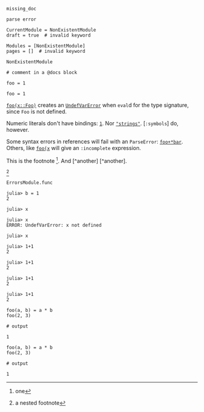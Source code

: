 
```@docs
missing_doc
```

```@docs
parse error
```

```@meta
CurrentModule = NonExistentModule
draft = true  # invalid keyword
```

```@autodocs
Modules = [NonExistentModule]
pages = []  # invalid keyword
```

```@eval
NonExistentModule
```

```@docs
# comment in a @docs block
```

```@index
foo = 1
```

```@contents
foo = 1
```

[`foo(x::Foo)`](@ref) creates an [`UndefVarError`](@ref) when `eval`d
for the type signature, since `Foo` is not defined.

Numeric literals don't have bindings: [`1`](@ref). Nor [`"strings"`](@ref).
[`:symbols`] do, however.

Some syntax errors in references will fail with an `ParseError`: [`foo+*bar`](@ref).
Others, like [`foo(x`](@ref) will give an `:incomplete` expression.

This is the footnote [^1]. And [^another] [^another].

[^1]: one

    [^nested]: a nested footnote

[^another_one]:

    Things! [^1]. [^2].

[^nested]

[^nested]:

    Duplicate [^1] nested footnote.

```@docs
ErrorsModule.func
```

```jldoctest
julia> b = 1
2

julia> x

julia> x
ERROR: UndefVarError: x not defined

julia> x
```

```jldoctest; setup
julia> 1+1
2
```
```jldoctest invalidkwarg1; setup
julia> 1+1
2
```
```jldoctest; setup == 1
julia> 1+1
2
```
```jldoctest invalidkwarg2; setup == 1
julia> 1+1
2
```

```jldoctest; output = false
foo(a, b) = a * b
foo(2, 3)

# output

1
```
```jldoctest; output = true
foo(a, b) = a * b
foo(2, 3)

# output

1
```
